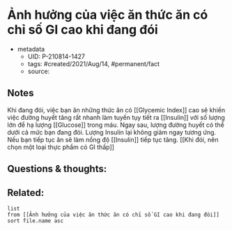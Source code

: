 # Ảnh hưởng của việc ăn thức ăn có chỉ số GI cao khi đang đói

- metadata
	- UID: P-210814-1427
	- tags: #created/2021/Aug/14, #permanent/fact 
	- source: 

## Notes
Khi đang đói, việc bạn ăn những thức ăn có [[Glycemic Index]] cao sẽ khiến việc đường huyết tăng rất nhanh làm tuyến tụy tiết ra [[Insulin]] với số lượng lớn để hạ lượng [[Glucose]] trong máu. Ngay sau, lượng đường huyết có thể dưới cả mức bạn đang đói. Lượng Insulin lại không giảm ngay tương ứng.
Nếu bạn tiếp tục ăn sẽ làm nồng độ [[Insulin]] tiếp tục tăng. [[Khi đói, nên chọn một loại thực phẩm có GI thấp]]

## Questions & thoughts:

## Related:
```dataview
list
from [[Ảnh hưởng của việc ăn thức ăn có chỉ số GI cao khi đang đói]]
sort file.name asc
```

